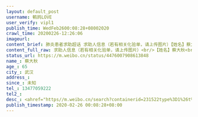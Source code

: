 ```yaml
---
layout: default_post
username: 鹌鹑LOVE
user_verify: vipl1
publish_time: WedFeb2600:08:28+08002020
crawl_time: 20200226-12:26:06
imageurl: 
content_brief: 肺炎患者求助超话 求助人信息（若有相关化验单，请上传图片）【姓名】蔡大秋【年龄】65【所在城市】武汉【所在小区、社区  汉阳汉商银座【患病时间】未知【联系方式】13477059222【其他紧急联系人】【病情描述】 #肺炎##武汉日记#我外婆如今在五医院 是个癌症患者 现在本应该进肿瘤医院进 ...全文
content_full_raw: 求助人信息（若有相关化验单，请上传图片）<br/>【姓名】蔡大秋<br/>【年龄】65<br/>【所在城市】武汉<br/>【所在小区、社区汉阳汉商银座<br/>【患病时间】未知<br/>【联系方式】13477059222<br/>【其他紧急联系人】<br/>【病情描述】<ahref="https://m.weibo.cn/search?containerid=231522type%3D1%26t%3D10%26q%3D%23%E8%82%BA%E7%82%8E%23&isnewpage=1"data-hide=""><spanclass="surl-text">#肺炎#</span></a><ahref="https://m.weibo.cn/search?containerid=231522type%3D1%26t%3D10%26q%3D%23%E6%AD%A6%E6%B1%89%E6%97%A5%E8%AE%B0%23&isnewpage=1"data-hide=""><spanclass="surl-text">#武汉日记#</span></a><br/>我外婆如今在五医院是个癌症患者现在本应该进肿瘤医院进行化疗昨天在医院奔波一天就是为了排查肺炎结果没想到查处肺部有问题医院不收后来我们就回到汉阳去定点医院进行排查若为阴性就可以安排住院了现在去医院医院不但没有核酸检测在不确定的状态下在一整间病毒所里呆着新闻说是核酸全部够用床位是床等人实则呢未确诊却住进了毒窝里想要单间房也没有安排旁边住着一确诊的老爷爷我外婆现如今刚做完手术身上还有人工的造口每天都需要清理就要一个老年人独自面对恐惧作为孙女的我不知道该如何是好我鼓励她要坚强也知道外婆不想回家的原因是怕我们传染上真的是一件事未平又来一件一个癌症三期的病人病情是等不得人的希望早日有核酸检测可以早日接受治疗外婆现如今并没有出现任何肺炎的症状<adata-url="http://t.cn/Rz1dU9Y"href="http://weibo.com/p/100101B2094450D569ABFF479D"data-hide=""><spanclass='url-icon'><imgstyle='width:1rem;height:1rem'src='https://h5.sinaimg.cn/upload/2015/09/25/3/timeline_card_small_location_default.png'></span><spanclass="surl-text">武汉·汉阳大道</span></a>
status_url: https://m.weibo.cn/status/4476007908613848
name_: 蔡大秋
age_: 65
city_: 武汉
address_: 
since_: 未知
tel_: 13477059222
tel2_: 
desc_: <ahref="https//m.weibo.cn/search?containerid=231522type%3D1%26t%3D10%26q%3D%23%E8%82%BA%E7%82%8E%23&isnewpage=1"data-hide=""><spanclass="surl-text">#肺炎#</span></a><ahref="https//m.weibo.cn/search?containerid=231522type%3D1%26t%3D10%26q%3D%23%E6%AD%A6%E6%B1%89%E6%97%A5%E8%AE%B0%23&isnewpage=1"data-hide=""><spanclass="surl-text">#武汉日记#</span></a>我外婆如今在五医院是个癌症患者现在本应该进肿瘤医院进行化疗昨天在医院奔波一天就是为了排查肺炎结果没想到查处肺部有问题医院不收后来我们就回到汉阳去定点医院进行排查若为阴性就可以安排住院了现在去医院医院不但没有核酸检测在不确定的状态下在一整间病毒所里呆着新闻说是核酸全部够用床位是床等人实则呢未确诊却住进了毒窝里想要单间房也没有安排旁边住着一确诊的老爷爷我外婆现如今刚做完手术身上还有人工的造口每天都需要清理就要一个老年人独自面对恐惧作为孙女的我不知道该如何是好我鼓励她要坚强也知道外婆不想回家的原因是怕我们传染上真的是一件事未平又来一件一个癌症三期的病人病情是等不得人的希望早日有核酸检测可以早日接受治疗外婆现如今并没有出现任何肺炎的症状<adata-url="http//t.cn/Rz1dU9Y"href="http//weibo.com/p/100101B2094450D569ABFF479D"data-hide=""><spanclass='url-icon'><imgstyle='width1rem;height1rem'src='https//h5.sinaimg.cn/upload/2015/09/25/3/timeline_card_small_location_default.png'></span><spanclass="surl-text">武汉·汉阳大道</span></a>
publish_timestamp: 2020-02-26 00:08:28+08:00
---
```

